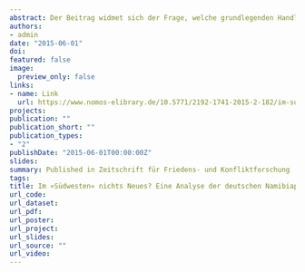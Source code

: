 ```yaml
---
abstract: Der Beitrag widmet sich der Frage, welche grundlegenden Handlungsregeln die deutsche Namibiapolitik anleiten und welche Rückschlüsse sich daraus für die Diskussion um das Verhältnis von Interessen und Werten in der deutschen Außenpolitik ziehen lassen. Vor dem Hintergrund der für deutsche Außenpolitik einzigartigen Gegenwärtigkeit der kolonialen Vergangenheit interessieren wir uns dafür, was sich aus der Art und Weise des Umgangs der Bundesregierung mit dieser Vergangenheit über die gegenwärtige Beschaffenheit der (außen-)politischen Kultur des deutschen Nationalstaates lernen lässt. Dabei greifen wir auf Methoden der rekonstruktiven Weltpolitikforschung in Anlehnung an die Grounded Theory in der Lesart von Anselm Strauss zurück und gelangen zu der These, dass die deutsche Namibiapolitik nicht als Ausdruck einer zivilmächtigen Orientierung verständlich gemacht werden kann. Vielmehr bestätigt diese, dass die grundlegende Eigenschaft deutscher Außenpolitik in der kontinuierlichen Priorität deutscher Interessen besteht, wenngleich diese Interessen durchaus mehrdimensional definiert und flexibel verfolgt werden.
authors:
- admin
date: "2015-06-01"
doi:
featured: false
image:
  preview_only: false
links:
- name: Link
  url: https://www.nomos-elibrary.de/10.5771/2192-1741-2015-2-182/im-suedwesten-nichts-neues-eine-analyse-der-deutschen-namibiapolitik-als-beitrag-zur-rekonstruktion-der-aussenpolitischen-identitaet-des-deutschen-nationalstaates-jahrgang-4-2015-heft-2
projects:
publication: ""
publication_short: ""
publication_types:
- "2"
publishDate: "2015-06-01T00:00:00Z"
slides:
summary: Published in Zeitschrift für Friedens- und Konfliktforschung
tags:
title: Im »Südwesten« nichts Neues? Eine Analyse der deutschen Namibiapolitik als Beitrag zur Rekonstruktion der außenpolitischen Identität des deutschen Nationalstaates
url_code:
url_dataset:
url_pdf:
url_poster:
url_project:
url_slides:
url_source: ""
url_video:
---
```

